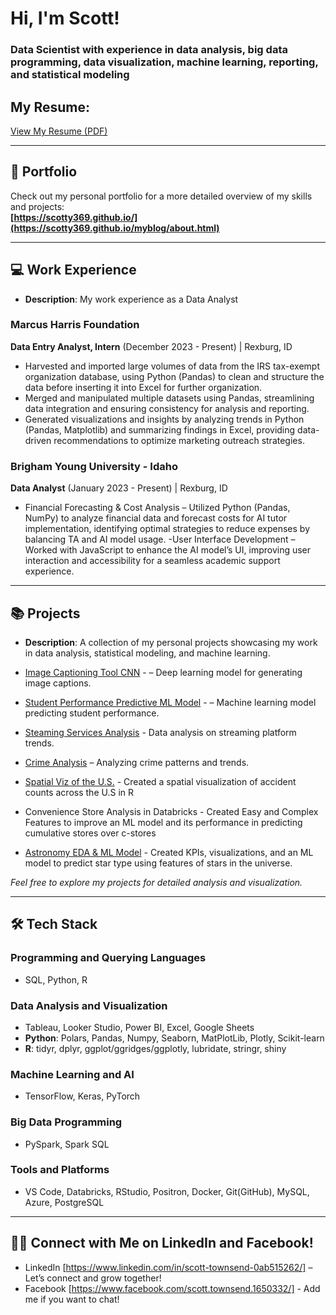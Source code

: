 # Hi, I'm Scott!
### Data Scientist with experience in data analysis, big data programming, data visualization, machine learning, reporting, and statistical modeling

## My Resume: 

[View My Resume (PDF)](https://github.com/scotty369/Resume-Quarto/blob/main/resume_scott.pdf)

---

## 🚀 Portfolio
Check out my personal portfolio for a more detailed overview of my skills and projects:  
**[https://scotty369.github.io/](https://scotty369.github.io/myblog/about.html)**

---

## 💻 Work Experience

- **Description**: My work experience as a Data Analyst

### Marcus Harris Foundation  
**Data Entry Analyst, Intern** (December 2023 - Present) | Rexburg, ID  
- Harvested and imported large volumes of data from the IRS tax-exempt organization database, using Python (Pandas) to clean and structure the data before inserting it into Excel for further organization.
- Merged and manipulated multiple datasets using Pandas, streamlining data integration and ensuring consistency for analysis and reporting.
- Generated visualizations and insights by analyzing trends in Python (Pandas, Matplotlib) and summarizing findings in Excel, providing data-driven recommendations to optimize marketing outreach strategies. 

### Brigham Young University - Idaho  
**Data Analyst** (January 2023 - Present) | Rexburg, ID  
- Financial Forecasting & Cost Analysis – Utilized Python (Pandas, NumPy) to analyze financial data and forecast costs for AI tutor implementation, identifying optimal strategies to reduce expenses by balancing TA and AI model usage.
-User Interface Development – Worked with JavaScript to enhance the AI model’s UI, improving user interaction and accessibility for a seamless academic support experience.
---

## 📚 Projects
- **Description**: A collection of my personal projects showcasing my work in data analysis, statistical modeling, and machine learning.  

- [Image Captioning Tool CNN](https://github.com/scotty369/Senior-Data-Science-Project/blob/main/README.md) - – Deep learning model for generating image captions.
- [Student Performance Predictive ML Model](https://colab.research.google.com/drive/1romN7rSYlLUdeQDgiWT-y3XRiqSOpjlc) - – Machine learning model predicting student performance.
- [Steaming Services Analysis](https://github.com/scotty369/Streaming_Services/blob/main/README.md) - Data analysis on streaming platform trends.
- [Crime Analysis](https://github.com/scotty369/Personal----Projects/blob/main/README.md) – Analyzing crime patterns and trends.
- [Spatial Viz of the U.S.](https://scotty369.github.io/Blog_Project/projects/Spatial_View/) - Created a spatial visualization of accident counts across the U.S in R
- Convenience Store Analysis in Databricks - Created Easy and Complex Features to improve an ML model and its performance in predicting cumulative stores over c-stores
- [Astronomy EDA & ML Model](https://colab.research.google.com/drive/1KstDjMnTkpZebxBeTokU20rL1PY_sA2H) - Created KPIs, visualizations, and an ML model to predict star type using features of stars in the universe. 

*Feel free to explore my projects for detailed analysis and visualization.*

---

## 🛠️ Tech Stack 

### Programming and Querying Languages
- SQL, Python, R

### Data Analysis and Visualization
- Tableau, Looker Studio, Power BI, Excel, Google Sheets
- **Python**: Polars, Pandas, Numpy, Seaborn, MatPlotLib, Plotly, Scikit-learn
- **R**: tidyr, dplyr, ggplot/ggridges/ggplotly, lubridate, stringr, shiny

### Machine Learning and AI
- TensorFlow, Keras, PyTorch

### Big Data Programming
- PySpark, Spark SQL

### Tools and Platforms
- VS Code, Databricks, RStudio, Positron, Docker, Git(GitHub), MySQL, Azure, PostgreSQL

---

## 👋🏻 Connect with Me on LinkedIn and Facebook!
- LinkedIn [https://www.linkedin.com/in/scott-townsend-0ab515262/] – Let’s connect and grow together!
- Facebook [https://www.facebook.com/scott.townsend.1650332/] - Add me if you want to chat!
